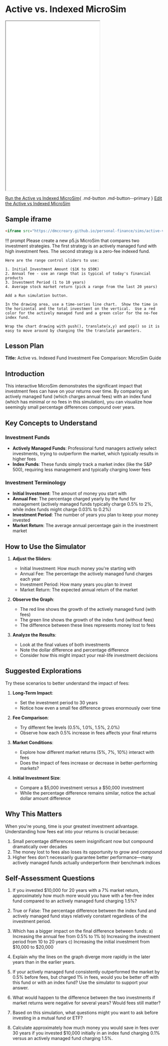 # Active vs. Indexed MicroSim

<iframe src="main.html" height="540px" scrolling="no"></iframe>

<!--
![Image Name](./image.png){ width="400" }
-->

[Run the Active vs Indexed MicroSim](main.html){ .md-button .md-button--primary }
[Edit the Active vs Indexed MicroSim](https://editor.p5js.org/dmccreary/sketches/VunG-eoTK)

## Sample iframe

```html
<iframe src="https://dmccreary.github.io/personal-finance/sims/active-vs-indexed/main.html" height="400"  scrolling="no"></iframe>
```

!!! prompt
    Please create a new p5.js MicroSim that compares two investment strategies.  The first strategy is an actively managed fund with high investment fees.  The second strategy is a zero-fee indexed fund.

    Here are the range control sliders to use:

    1. Initial Investment Amount ($1K to $50K)
    2. Annual fee - use an range that is typical of today's financial products 
    3. Investment Period (1 to 10 years)
    4. Average stock market return (pick a range from the last 20 years)

    Add a Run simulation button.

    In the drawing area, use a time-series line chart.  Show the time in the horizontal and the total investment on the vertical.  Use a red color for the actively managed fund and a green color for the no-fee index fund.

    Wrap the chart drawing with push(), translate(x,y) and pop() so it is easy to move around by changing the the translate parameters.

## Lesson Plan

**Title:** Active vs. Indexed Fund Investment Fee Comparison: MicroSim Guide

## Introduction

This interactive MicroSim demonstrates the significant impact that investment fees can have on your returns over time. By comparing an actively managed fund (which charges annual fees) with an index fund (which has minimal or no fees in this simulation), you can visualize how seemingly small percentage differences compound over years.

## Key Concepts to Understand

### Investment Funds
- **Actively Managed Funds**: Professional fund managers actively select investments, trying to outperform the market, which typically results in higher fees
- **Index Funds**: These funds simply track a market index (like the S&P 500), requiring less management and typically charging lower fees

### Investment Terminology
- **Initial Investment**: The amount of money you start with
- **Annual Fee**: The percentage charged yearly by the fund for management (actively managed funds typically charge 0.5% to 2%, while index funds might charge 0.03% to 0.2%)
- **Investment Period**: The number of years you plan to keep your money invested
- **Market Return**: The average annual percentage gain in the investment market

## How to Use the Simulator

1. **Adjust the Sliders**:
   - Initial Investment: How much money you're starting with
   - Annual Fee: The percentage the actively managed fund charges each year
   - Investment Period: How many years you plan to invest
   - Market Return: The expected annual return of the market

2. **Observe the Graph**:
   - The red line shows the growth of the actively managed fund (with fees)
   - The green line shows the growth of the index fund (without fees)
   - The difference between these lines represents money lost to fees

3. **Analyze the Results**:
   - Look at the final values of both investments
   - Note the dollar difference and percentage difference
   - Consider how this might impact your real-life investment decisions

## Suggested Explorations

Try these scenarios to better understand the impact of fees:

1. **Long-Term Impact**: 
   - Set the investment period to 30 years
   - Notice how even a small fee difference grows enormously over time

2. **Fee Comparison**:
   - Try different fee levels (0.5%, 1.0%, 1.5%, 2.0%)
   - Observe how each 0.5% increase in fees affects your final returns

3. **Market Conditions**:
   - Explore how different market returns (5%, 7%, 10%) interact with fees
   - Does the impact of fees increase or decrease in better-performing markets?

4. **Initial Investment Size**:
   - Compare a $5,000 investment versus a $50,000 investment
   - While the percentage difference remains similar, notice the actual dollar amount difference

## Why This Matters

When you're young, time is your greatest investment advantage. Understanding how fees eat into your returns is crucial because:

1. Small percentage differences seem insignificant now but compound dramatically over decades
2. The money lost to fees also loses its opportunity to grow and compound
3. Higher fees don't necessarily guarantee better performance—many actively managed funds actually underperform their benchmark indices

## Self-Assessment Questions

1. If you invested $10,000 for 20 years with a 7% market return, approximately how much more would you have with a fee-free index fund compared to an actively managed fund charging 1.5%?

2. True or False: The percentage difference between the index fund and actively managed fund stays relatively constant regardless of the investment period.

3. Which has a bigger impact on the final difference between funds:
   a) Increasing the annual fee from 0.5% to 1%
   b) Increasing the investment period from 10 to 20 years
   c) Increasing the initial investment from $10,000 to $20,000

4. Explain why the lines on the graph diverge more rapidly in the later years than in the earlier years.

5. If your actively managed fund consistently outperformed the market by 0.5% before fees, but charged 1% in fees, would you be better off with this fund or with an index fund? Use the simulator to support your answer.

6. What would happen to the difference between the two investments if market returns were negative for several years? Would fees still matter?

7. Based on this simulation, what questions might you want to ask before investing in a mutual fund or ETF?

8. Calculate approximately how much money you would save in fees over 30 years if you invested $10,000 initially in an index fund charging 0.1% versus an actively managed fund charging 1.5%.